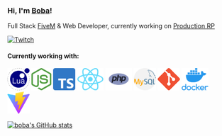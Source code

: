 ### Hi, I'm [Boba][website]!

Full Stack [FiveM][fivem] & Web Developer, currently working on [Production RP][productionrp]

[![Twitch](https://img.shields.io/twitch/status/boba_dev?label=LiveStream&style=for-the-badge)][twitch]

#### Currently working with:

<p align="left">
    <a href="https://www.lua.org/" title="Lua"><img src="icons/lua.png" height="50" width="50" /></a>
    <a href="https://nodejs.org/" title="NodeJS"><img src="icons/nodejs.png" height="50" width="45" /></a>
    <a href="https://www.typescriptlang.org/" title="Typescript"><img src="icons/typescript.png" height="50" width="50" /></a>
    <a href="https://reactjs.org/" title="React"><img src="icons/react.png" height="50" width="60" /></a>
    <a href="https://www.php.net/" title="PHP"><img src="icons/php.png" height="50" width="60" /></a>
    <a href="https://www.mysql.com/" title="MySQL"><img src="icons/mysql.png" height="50" width="50" /></a>
    <a href="https://git-scm.com/" title="Git"><img src="icons/git.png" height="50" width="50" /></a>
    <a href="https://www.docker.com/" title="Docker"><img src="icons/docker.png" height="50" width="60" /></a>
    <a href="https://vitejs.dev/" title="Vite"><img src="icons/vite.png" height="50" width="50" /></a>
</p>

[website]: https://bobatea.dev/
[twitch]: https://www.twitch.tv/boba_dev
[productionrp]: https://www.productionrp.net/
[fivem]: https://fivem.net/

[![boba's GitHub stats](https://github-readme-stats.vercel.app/api?username=itstait&count_private=true&show_icons=true&theme=tokyonight&hide=stars,issues,prs)](https://github.com/anuraghazra/github-readme-stats)
